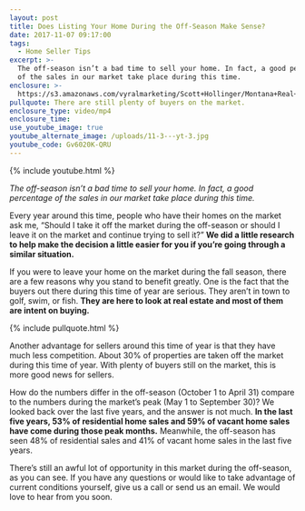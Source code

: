 ```yaml
---
layout: post
title: Does Listing Your Home During the Off-Season Make Sense?
date: 2017-11-07 09:17:00
tags:
  - Home Seller Tips
excerpt: >-
  The off-season isn’t a bad time to sell your home. In fact, a good percentage
  of the sales in our market take place during this time.
enclosure: >-
  https://s3.amazonaws.com/vyralmarketing/Scott+Hollinger/Montana+Real+Estate++The+Hollinger+Team+Advice+for+the+off-season.mp4
pullquote: There are still plenty of buyers on the market.
enclosure_type: video/mp4
enclosure_time:
use_youtube_image: true
youtube_alternate_image: /uploads/11-3---yt-3.jpg
youtube_code: Gv6020K-QRU
---
```



{% include youtube.html %}

*The off-season isn’t a bad time to sell your home. In fact, a good percentage of the sales in our market take place during this time.*

Every year around this time, people who have their homes on the market ask me, “Should I take it off the market during the off-season or should I leave it on the market and continue trying to sell it?” **We did a little research to help make the decision a little easier for you if you’re going through a similar situation.**

If you were to leave your home on the market during the fall season, there are a few reasons why you stand to benefit greatly. One is the fact that the buyers out there during this time of year are serious. They aren’t in town to golf, swim, or fish. **They are here to look at real estate and most of them are intent on buying.**

{% include pullquote.html %}

Another advantage for sellers around this time of year is that they have much less competition. About 30% of properties are taken off the market during this time of year. With plenty of buyers still on the market, this is more good news for sellers.

How do the numbers differ in the off-season (October 1 to April 31) compare to the numbers during the market’s peak (May 1 to September 30)? We looked back over the last five years, and the answer is not much. **In the last five years, 53% of residential home sales and 59% of vacant home sales have come during those peak months.** Meanwhile, the off-season has seen 48% of residential sales and 41% of vacant home sales in the last five years.

There’s still an awful lot of opportunity in this market during the off-season, as you can see. If you have any questions or would like to take advantage of current conditions yourself, give us a call or send us an email. We would love to hear from you soon.<br>